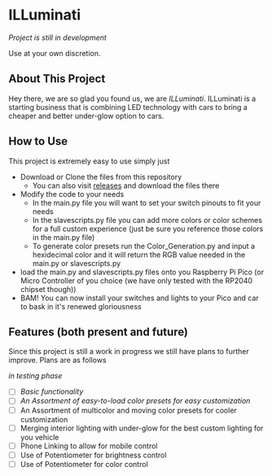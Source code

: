 # ILLuminati

*Project is still in development*

Use at your own discretion.


## About This Project

Hey there, we are so glad you found us, we are *ILLuminati*. ILLuminati is a starting business that is combining LED technology with cars to bring a cheaper and better under-glow option to cars. 


## How to Use

This project is extremely easy to use simply just
- Download or Clone the files from this repository
  - You can also visit [releases]() and download the files there
- Modify the code to your needs
  - In the main.py file you will want to set your switch pinouts to fit your needs
  - In the slavescripts.py file you can add more colors or color schemes for a full custom experience (just be sure you reference those colors in the main.py file)
  - To generate color presets run the Color_Generation.py and input a hexidecimal color and it will return the RGB value needed in the main.py or slavescripts.py
- load the main.py and slavescripts.py files onto you Raspberry Pi Pico (or Micro Controller of you choice (we have only tested with the RP2040 chipset though))
- BAM! You can now install your switches and lights to your Pico and car to bask in it's renewed gloriousness


## Features (both present and future)
Since this project is still a work in progress we still have plans to further improve. Plans are as follows

*in testing phase*

- [ ] *Basic functionality*
- [ ] *An Assortment of easy-to-load color presets for easy customization*
- [ ] An Assortment of multicolor and moving color presets for cooler customization
- [ ] Merging interior lighting with under-glow for the best custom lighting for you vehicle
- [ ] Phone Linking to allow for mobile control
- [ ] Use of Potentiometer for brightness control
- [ ] Use of Potentiometer for color control
